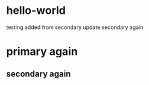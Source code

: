 # hello-world
testing
added from secondary
update
secondary again
# primary again
## secondary again
